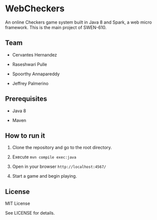 # WebCheckers

An online Checkers game system built in Java 8 and Spark, a web micro framework. This is the 
main project of SWEN-610.

## Team

- Cervantes Hernandez

- Raseshwari Pulle

- Spoorthy Annapareddy

- Jeffrey Palmerino

## Prerequisites

- Java 8

- Maven


## How to run it

1. Clone the repository and go to the root directory. 

2. Execute `mvn compile exec:java`

3. Open in your browser `http://localhost:4567/`

4. Start a game and begin playing.


## License
MIT License

See LICENSE for details.
